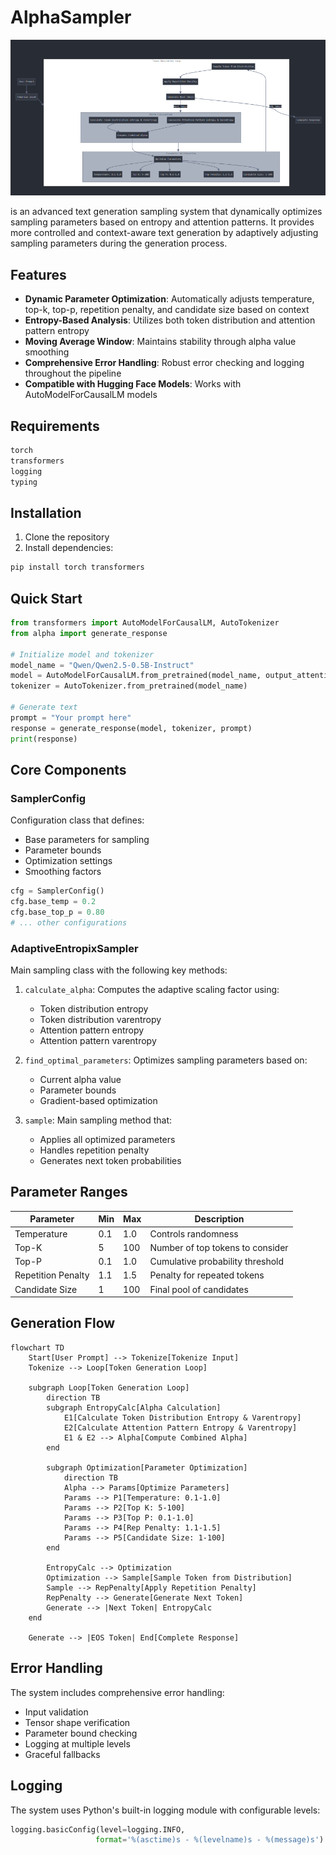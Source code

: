 # AlphaSampler

![img 1](https://github.com/EdwardDali/alpha/blob/main/docs/flow1.PNG)


is an advanced text generation sampling system that dynamically optimizes sampling parameters based on entropy and attention patterns. It provides more controlled and context-aware text generation by adaptively adjusting sampling parameters during the generation process.

## Features

- **Dynamic Parameter Optimization**: Automatically adjusts temperature, top-k, top-p, repetition penalty, and candidate size based on context
- **Entropy-Based Analysis**: Utilizes both token distribution and attention pattern entropy
- **Moving Average Window**: Maintains stability through alpha value smoothing
- **Comprehensive Error Handling**: Robust error checking and logging throughout the pipeline
- **Compatible with Hugging Face Models**: Works with AutoModelForCausalLM models

## Requirements

```python
torch
transformers
logging
typing
```

## Installation

1. Clone the repository
2. Install dependencies:
```bash
pip install torch transformers
```

## Quick Start

```python
from transformers import AutoModelForCausalLM, AutoTokenizer
from alpha import generate_response

# Initialize model and tokenizer
model_name = "Qwen/Qwen2.5-0.5B-Instruct"
model = AutoModelForCausalLM.from_pretrained(model_name, output_attentions=True)
tokenizer = AutoTokenizer.from_pretrained(model_name)

# Generate text
prompt = "Your prompt here"
response = generate_response(model, tokenizer, prompt)
print(response)
```

## Core Components

### SamplerConfig

Configuration class that defines:
- Base parameters for sampling
- Parameter bounds
- Optimization settings
- Smoothing factors

```python
cfg = SamplerConfig()
cfg.base_temp = 0.2
cfg.base_top_p = 0.80
# ... other configurations
```

### AdaptiveEntropixSampler

Main sampling class with the following key methods:

1. `calculate_alpha`: Computes the adaptive scaling factor using:
   - Token distribution entropy
   - Token distribution varentropy
   - Attention pattern entropy
   - Attention pattern varentropy

2. `find_optimal_parameters`: Optimizes sampling parameters based on:
   - Current alpha value
   - Parameter bounds
   - Gradient-based optimization

3. `sample`: Main sampling method that:
   - Applies all optimized parameters
   - Handles repetition penalty
   - Generates next token probabilities

## Parameter Ranges

| Parameter | Min | Max | Description |
|-----------|-----|-----|-------------|
| Temperature | 0.1 | 1.0 | Controls randomness |
| Top-K | 5 | 100 | Number of top tokens to consider |
| Top-P | 0.1 | 1.0 | Cumulative probability threshold |
| Repetition Penalty | 1.1 | 1.5 | Penalty for repeated tokens |
| Candidate Size | 1 | 100 | Final pool of candidates |

## Generation Flow

```mermaid
flowchart TD
    Start[User Prompt] --> Tokenize[Tokenize Input]
    Tokenize --> Loop[Token Generation Loop]
    
    subgraph Loop[Token Generation Loop]
        direction TB
        subgraph EntropyCalc[Alpha Calculation]
            E1[Calculate Token Distribution Entropy & Varentropy]
            E2[Calculate Attention Pattern Entropy & Varentropy]
            E1 & E2 --> Alpha[Compute Combined Alpha]
        end

        subgraph Optimization[Parameter Optimization]
            direction TB
            Alpha --> Params[Optimize Parameters]
            Params --> P1[Temperature: 0.1-1.0]
            Params --> P2[Top K: 5-100]
            Params --> P3[Top P: 0.1-1.0]
            Params --> P4[Rep Penalty: 1.1-1.5]
            Params --> P5[Candidate Size: 1-100]
        end

        EntropyCalc --> Optimization
        Optimization --> Sample[Sample Token from Distribution]
        Sample --> RepPenalty[Apply Repetition Penalty]
        RepPenalty --> Generate[Generate Next Token]
        Generate --> |Next Token| EntropyCalc
    end

    Generate --> |EOS Token| End[Complete Response]
```

## Error Handling

The system includes comprehensive error handling:
- Input validation
- Tensor shape verification
- Parameter bound checking
- Logging at multiple levels
- Graceful fallbacks

## Logging

The system uses Python's built-in logging module with configurable levels:
```python
logging.basicConfig(level=logging.INFO,
                   format='%(asctime)s - %(levelname)s - %(message)s')
```


